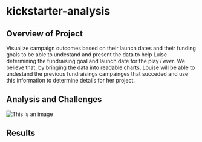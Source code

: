 # kickstarter-analysis

## Overview of Project
Visualize campaign outcomes based on their launch dates and their funding goals to be able to undestand and present the data to help Luise determining the fundraising goal and launch date for the play *Fever*. We believe that, by bringing the data into readable charts, Louise will be able to undestand the previous fundraisings campainges that succeded and use this information to determine details for her project.

## Analysis and Challenges

![This is an image](/../main/assets/images/Outcomes_vs_Goals.png)

## Results
